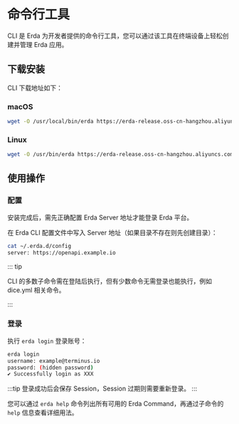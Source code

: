 # 命令行工具

CLI 是 Erda 为开发者提供的命令行工具，您可以通过该工具在终端设备上轻松创建并管理 Erda 应用。

## 下载安装

CLI 下载地址如下：

### macOS

```bash
wget -O /usr/local/bin/erda https://erda-release.oss-cn-hangzhou.aliyuncs.com/cli/mac/erda && chmod +x /usr/local/bin/erda
```

### Linux

```bash
wget -O /usr/bin/erda https://erda-release.oss-cn-hangzhou.aliyuncs.com/cli/linux/erda && chmod +x /usr/bin/erda
```

## 使用操作

### 配置

安装完成后，需先正确配置 Erda Server 地址才能登录 Erda 平台。

在 Erda CLI 配置文件中写入 Server 地址（如果目录不存在则先创建目录）：

```bash
cat ~/.erda.d/config
server: https://openapi.example.io
```

::: tip

CLI 的多数子命令需在登陆后执行，但有少数命令无需登录也能执行，例如 dice.yml 相关命令。

:::

### 登录

执行 `erda login` 登录账号：

```bash
erda login
username: example@terminus.io
password: (hidden password)
✔ Successfully login as XXX
```

:::tip
登录成功后会保存 Session，Session 过期则需要重新登录。
:::

您可以通过 `erda help` 命令列出所有可用的 Erda Command，再通过子命令的 `help` 信息查看详细用法。
